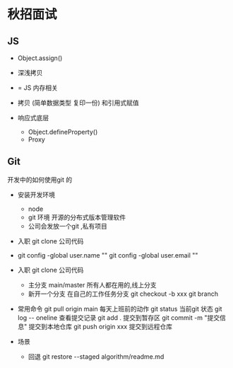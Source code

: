 # 秋招面试

## JS

- Object.assign()
- 深浅拷贝
- =  JS 内存相关
- 拷贝 (简单数据类型 复印一份) 和引用式赋值

- 响应式底层
    - Object.defineProperty()
    - Proxy

## Git
开发中的如何使用git 的

- 安装开发环境
    - node 
    - git 环境 开源的分布式版本管理软件
    - 公司会发放一个git ,私有项目

- 入职 git clone 公司代码
- git config -global user.name ""
     git config -global user.email ""
- 入职 git clone 公司代码
    - 主分支  main/master
       所有人都在用的,线上分支
    - 新开一个分支
    在自己的工作任务分支
    git checkout -b xxx
    git branch 
- 常用命令
     git pull origin main 每天上班前的动作
     git status 当前git 状态
     git log -- oneline 查看提交记录
     git add . 提交到暂存区
     git commit -m "提交信息" 提交到本地仓库
     git push origin xxx 提交到远程仓库

- 场景
    - 回退
    git restore --staged algorithm/readme.md
